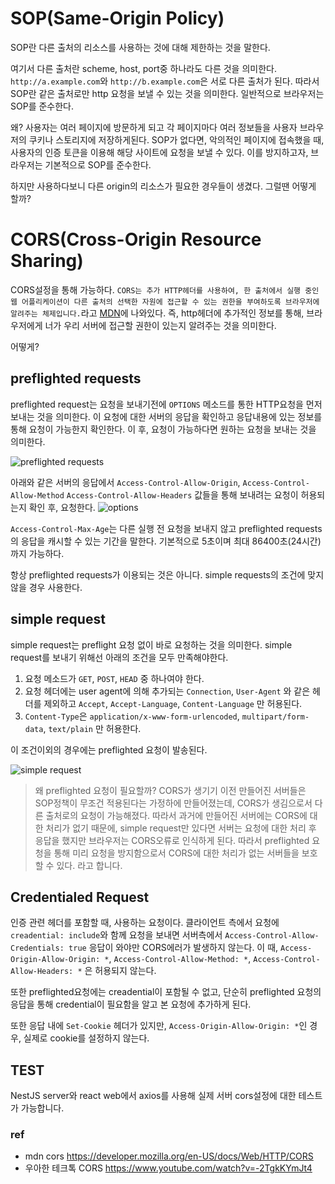 # SOP(Same-Origin Policy)

SOP란 다른 출처의 리소스를 사용하는 것에 대해 제한하는 것을 말한다.

여기서 다른 출처란 scheme, host, port중 하나라도 다른 것을 의미한다. 
`http://a.example.com`와 `http://b.example.com`은 서로 다른 출처가 된다. 따라서 SOP란 같은 출처로만 http 요청을 보낼 수 있는 것을 의미한다. 일반적으로 브라우저는 SOP를 준수한다.

왜? 사용자는 여러 페이지에 방문하게 되고 각 페이지마다 여러 정보들을 사용자 브라우저의 쿠키나 스토리지에 저장하게된다. SOP가 없다면, 악의적인 페이지에 접속했을 때, 사용자의 인증 토큰을 이용해 해당 사이트에 요청을 보낼 수 있다. 이를 방지하고자, 브라우저는 기본적으로 SOP를 준수한다.

하지만 사용하다보니 다른 origin의 리소스가 필요한 경우들이 생겼다. 그럴땐 어떻게 할까?

# CORS(Cross-Origin Resource Sharing)

CORS설정을 통해 가능하다. `CORS는 추가 HTTP헤더를 사용하여, 한 출처에서 실행 중인 웹 어플리케이션이 다른 출처의 선택한 자원에 접근할 수 있는 권한을 부여하도록 브라우저에 알려주는 체제입니다.`라고 [MDN](https://developer.mozilla.org/en-US/docs/Web/HTTP/CORS)에 나와있다. 즉, http헤더에 추가적인 정보를 통해, 브라우저에게 너가 우리 서버에 접근할 권한이 있는지 알려주는 것을 의미한다. 

어떻게? 

## preflighted requests

preflighted request는 요청을 보내기전에 `OPTIONS` 메소드를 통한 HTTP요청을 먼저 보내는 것을 의미한다. 이 요청에 대한 서버의 응답을 확인하고 응답내용에 있는 정보를 통해 요청이 가능한지 확인한다. 이 후, 요청이 가능하다면 원하는 요청을 보내는 것을 의미한다.


![preflighted requests](https://developer.mozilla.org/en-US/docs/Web/HTTP/CORS/preflight_correct.png)

아래와 같은 서버의 응답에서 `Access-Control-Allow-Origin`, `Access-Control-Allow-Method`
`Access-Control-Allow-Headers` 값들을 통해 보내려는 요청이 허용되는지 확인 후, 요청한다.
![options](https://velog.velcdn.com/images/username1103/post/65e2a645-1932-4016-b578-a5e9d97ff022/image.png)

`Access-Control-Max-Age`는 다른 실행 전 요청을 보내지 않고 preflighted requests의 응답을 캐시할 수 있는 기간을 말한다. 기본적으로 5초이며 최대 86400초(24시간)까지 가능하다.

항상 preflighted requests가 이용되는 것은 아니다. simple requests의 조건에 맞지 않을 경우 사용한다.

## simple request

simple request는 preflight 요청 없이 바로 요청하는 것을 의미한다. 
simple request를 보내기 위해선 아래의 조건을 모두 만족해야한다.

1. 요청 메소드가 `GET`, `POST`, `HEAD` 중 하나여야 한다.
2. 요청 헤더에는 user agent에 의해 추가되는 `Connection`, `User-Agent` 와 같은 헤더를 제외하고 `Accept`, `Accept-Language`, `Content-Language` 만 허용된다.
3. `Content-Type`은 `application/x-www-form-urlencoded`, `multipart/form-data`, `text/plain` 만 허용한다.

이 조건이외의 경우에는 preflighted 요청이 발송된다.

![simple request](https://velog.velcdn.com/images/username1103/post/0ba9db09-fbc2-419a-80ea-7d6f4669bd74/image.png)


> 왜 preflighted 요청이 필요할까?
CORS가 생기기 이전 만들어진 서버들은 SOP정책이 무조건 적용된다는 가정하에 만들어졌는데, CORS가 생김으로서 다른 출처로의 요청이 가능해졌다. 따라서 과거에 만들어진 서버에는 CORS에 대한 처리가 없기 때문에, simple request만 있다면 서버는 요청에 대한 처리 후 응답을 했지만 브라우저는 CORS오류로 인식하게 된다. 따라서 preflighted 요청을 통해 미리 요청을 방지함으로서 CORS에 대한 처리가 없는 서버들을 보호할 수 있다. 라고 합니다.

## Credentialed Request

인증 관련 헤더를 포함할 때, 사용하는 요청이다. 클라이언트 측에서 요청에 `creadential: include`와 함께 요청을 보내면 서버측에서 `Access-Control-Allow-Credentials: true` 응답이 와야만 CORS에러가 발생하지 않는다. 이 때, `Access-Origin-Allow-Origin: *`, `Access-Control-Allow-Method: *`, `Access-Control-Allow-Headers: *` 은 허용되지 않는다.

또한 preflighted요청에는 creadential이 포함될 수 없고, 단순히 preflighted 요청의 응답을 통해 credential이 필요함을 알고 본 요청에 추가하게 된다.

또한 응답 내에 `Set-Cookie` 헤더가 있지만, `Access-Origin-Allow-Origin: *`인 경우, 실제로 cookie를 설정하지 않는다.



## TEST
NestJS server와 react web에서 axios를 사용해 실제 서버 cors설정에 대한 테스트가 가능합니다.


### ref

- mdn cors https://developer.mozilla.org/en-US/docs/Web/HTTP/CORS
- 우아한 테크톡 CORS https://www.youtube.com/watch?v=-2TgkKYmJt4
